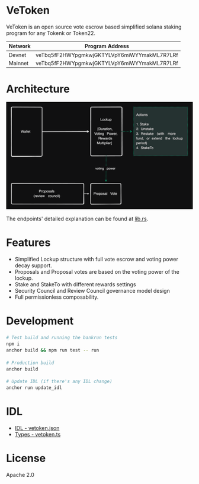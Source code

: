 # VeToken

VeToken is an open source vote escrow based simplified solana staking program for any Tokenk or Token22.

| Network | Program Address |
| ----------- | ----------- |
| Devnet  | veTbq5fF2HWYpgmkwjGKTYLVpY6miWYYmakML7R7LRf |
| Mainnet | veTbq5fF2HWYpgmkwjGKTYLVpY6miWYYmakML7R7LRf |


# Architecture

<img src="./docs/arch.png" width="600">

The endpoints' detailed explanation can be found at [lib.rs](./programs/vetoken/src/lib.rs).

# Features

- Simplified Lockup structure with full vote escrow and voting power decay support.
- Proposals and Proposal votes are based on the voting power of the lockup.
- Stake and StakeTo with different rewards settings
- Security Council and Review Council governance model design
- Full permissionless composability.

# Development

```bash
# Test build and running the bankrun tests
npm i
anchor build && npm run test -- run

# Production build
anchor build

# Update IDL (if there's any IDL change)
anchor run update_idl
```

# IDL
- [IDL - vetoken.json](./src/idl/vetoken.json)
- [Types - vetoken.ts](./src/types/vetoken.ts)

# License
Apache 2.0
